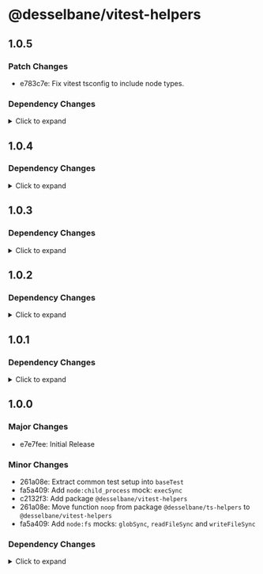 # @desselbane/vitest-helpers

## 1.0.5

### Patch Changes

- e783c7e: Fix vitest tsconfig to include node types.

### Dependency Changes

<details>
<summary> Click to expand </summary>

- e0816be: deps: [patch|devDependencies] Update package @types/node from 24.7.0 to 24.7.1
- ea37720: deps: [patch|devDependencies] Update package @types/node from 24.7.1 to 24.7.2
- e7cd4b1: deps: [minor|devDependencies] Update package @types/node from 24.7.2 to 24.8.0
- 9207748: deps: [patch|devDependencies] Update package @types/node from 24.8.0 to 24.8.1
- 184d2ee: deps: [minor|devDependencies] Update package @types/node from 24.8.1 to 24.9.0
- 54c65ef: deps: [patch|devDependencies] Update package @types/node from 24.9.0 to 24.9.1
- fc2acac: deps: [patch|devDependencies] Update package @types/node from 24.9.1 to 24.9.2
- baef070: deps: [patch|devDependencies] Update package tsdown from 0.15.6 to 0.15.7
- ff874e0: deps: [patch|devDependencies] Update package tsdown from 0.15.7 to 0.15.8
- a9d43b6: deps: [patch|devDependencies] Update package tsdown from 0.15.8 to 0.15.9
- 9eef257: deps: [patch|devDependencies] Update package tsdown from 0.15.9 to 0.15.10
- 2a32078: deps: [minor|devDependencies] Update package type-fest from 5.0.1 to 5.1.0
- 95ae206: deps: [patch|devDependencies] Update package unplugin-unused from 0.5.3 to 0.5.4
- 60de6d2: deps: [major|devDependencies] Update package vitest from 3.2.4 to 4.0.1
- a480137: deps: [patch|devDependencies] Update package vitest from 4.0.1 to 4.0.2
- f36f9f0: deps: [patch|devDependencies] Update package vitest from 4.0.2 to 4.0.3
- e8d1889: deps: [patch|devDependencies] Update package vitest from 4.0.3 to 4.0.4
- 35812a1: deps: [patch|devDependencies] Update package vitest from 4.0.4 to 4.0.5
- e9fa84c: deps: [patch|devDependencies] Update package vitest from 4.0.5 to 4.0.6
- 1fe446c: deps: Updated lockfile
- 85f3cc4: deps: Updated lockfile


</details>

## 1.0.4

### Dependency Changes

<details>
<summary> Click to expand </summary>

- cc32e17: deps: [minor|devDependencies] Update package @types/node from 24.5.2 to 24.6.0
- 6f8e50d: deps: [patch|devDependencies] Update package @types/node from 24.6.0 to 24.6.1
- e63493a: deps: [patch|devDependencies] Update package @types/node from 24.6.1 to 24.6.2
- a756f63: deps: [minor|devDependencies] Update package @types/node from 24.6.2 to 24.7.0
- ca214cb: deps: [patch|devDependencies] Update package tsdown from 0.15.4 to 0.15.5
- fa7b39a: deps: [patch|devDependencies] Update package tsdown from 0.15.5 to 0.15.6
- fa7b39a: deps: [patch|devDependencies] Update package typescript from 5.9.2 to 5.9.3
- 5cae16a: deps: Updated lockfile
- 61e4a18: deps: Updated lockfile


</details>

## 1.0.3

### Dependency Changes

<details>
<summary> Click to expand </summary>

- 07f989a: deps: [minor|devDependencies] Update package @types/node from 24.2.1 to 24.3.0
- d9f1876: deps: [patch|devDependencies] Update package @types/node from 24.3.0 to 24.3.1
- 908e130: deps: [patch|devDependencies] Update package @types/node from 24.3.1 to 24.3.2
- eac00a2: deps: [patch|devDependencies] Update package @types/node from 24.3.2 to 24.3.3
- 985254d: deps: [minor|devDependencies] Update package @types/node from 24.3.3 to 24.4.0
- 2f9cefa: deps: [minor|devDependencies] Update package @types/node from 24.4.0 to 24.5.0
- 29353de: deps: [patch|devDependencies] Update package @types/node from 24.5.0 to 24.5.1
- 6c1e1d4: deps: [patch|devDependencies] Update package @types/node from 24.5.1 to 24.5.2
- 5114890: deps: [patch|devDependencies] Update package tsdown from 0.14.0 to 0.14.1
- af7996f: deps: [patch|devDependencies] Update package tsdown from 0.14.1 to 0.14.2
- 91638f3: deps: [minor|devDependencies] Update package tsdown from 0.14.2 to 0.15.0
- 37e00ee: deps: [patch|devDependencies] Update package tsdown from 0.15.0 to 0.15.1
- 324e549: deps: [patch|devDependencies] Update package tsdown from 0.15.1 to 0.15.2
- a1eda12: deps: [patch|devDependencies] Update package tsdown from 0.15.2 to 0.15.3
- 9838346: deps: [patch|devDependencies] Update package tsdown from 0.15.3 to 0.15.4
- 03c9b47: deps: [major|devDependencies] Update package type-fest from 4.41.0 to 5.0.0
- c708112: deps: [patch|devDependencies] Update package type-fest from 5.0.0 to 5.0.1
- 09e8bd1: deps: [patch|devDependencies] Update package unplugin-unused from 0.5.1 to 0.5.2
- d68ef20: deps: [patch|devDependencies] Update package unplugin-unused from 0.5.2 to 0.5.3
- 12a821f: deps: Updated lockfile
- 5d93987: deps: Updated lockfile
- 89130f2: deps: Updated lockfile
- fe65b13: deps: Updated lockfile
- f56fffb: deps: Updated lockfile


</details>

## 1.0.2

### Dependency Changes

<details>
<summary> Click to expand </summary>

- b4d9ff3: deps: [minor|devDependencies] Update package @types/node from 24.1.0 to 24.2.0
- 341851a: deps: [patch|devDependencies] Update package @types/node from 24.2.0 to 24.2.1
- f319fbc: deps: [patch|devDependencies] Update package tsdown from 0.13.1 to 0.13.2
- 9c686b3: deps: [patch|devDependencies] Update package tsdown from 0.13.2 to 0.13.3
- 8c64366: deps: [patch|devDependencies] Update package tsdown from 0.13.3 to 0.13.4
- 889bf3d: deps: [minor|devDependencies] Update package tsdown from 0.13.4 to 0.14.0
- 36adbe0: deps: Updated lockfile
- 5150293: deps: Updated lockfile


</details>

## 1.0.1

### Dependency Changes

<details>
<summary> Click to expand </summary>

- e095ed0: deps: [minor|devDependencies] Update package @types/node from 24.0.15 to 24.1.0
- be2659f: deps: [minor|devDependencies] Update package tsdown from 0.12.9 to 0.13.0
- df6f8ec: deps: [patch|devDependencies] Update package tsdown from 0.13.0 to 0.13.1
- 69bfb72: deps: [minor|devDependencies] Update package typescript from 5.8.3 to 5.9.2
- 93bd1ff: deps: Updated lockfile


</details>

## 1.0.0

### Major Changes

- e7e7fee: Initial Release

### Minor Changes

- 261a08e: Extract common test setup into `baseTest`
- fa5a409: Add `node:child_process` mock: `execSync`
- c2132f3: Add package `@desselbane/vitest-helpers`
- 261a08e: Move function `noop` from package `@desselbane/ts-helpers` to `@desselbane/vitest-helpers`
- fa5a409: Add `node:fs` mocks: `globSync`, `readFileSync` and `writeFileSync`

### Dependency Changes

<details>
<summary> Click to expand </summary>

- 55464ee: deps: [patch|devDependencies] Update package @types/node from 24.0.14 to 24.0.15


</details>